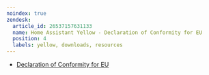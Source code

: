 ```yaml
---
noindex: true
zendesk:
  article_id: 26537157631133
  name: Home Assistant Yellow - Declaration of Conformity for EU
  position: 4
  labels: yellow, downloads, resources
---
```


- [Declaration of Conformity for EU](/static/docs/yellow/Yellow_DoC_EU.pdf)

